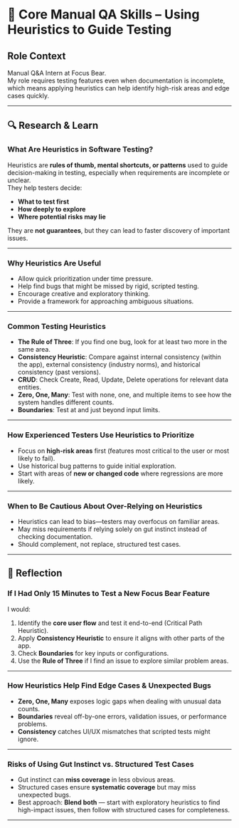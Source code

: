 # 🧠 Core Manual QA Skills – Using Heuristics to Guide Testing

## Role Context

Manual Q&A Intern at Focus Bear.  
My role requires testing features even when documentation is incomplete, which means applying heuristics can help identify high-risk areas and edge cases quickly.

---

## 🔍 Research & Learn

### What Are Heuristics in Software Testing?

Heuristics are **rules of thumb, mental shortcuts, or patterns** used to guide decision-making in testing, especially when requirements are incomplete or unclear.  
They help testers decide:

- **What to test first**
- **How deeply to explore**
- **Where potential risks may lie**

They are **not guarantees**, but they can lead to faster discovery of important issues.

---

### Why Heuristics Are Useful

- Allow quick prioritization under time pressure.
- Help find bugs that might be missed by rigid, scripted testing.
- Encourage creative and exploratory thinking.
- Provide a framework for approaching ambiguous situations.

---

### Common Testing Heuristics

- **The Rule of Three**: If you find one bug, look for at least two more in the same area.
- **Consistency Heuristic**: Compare against internal consistency (within the app), external consistency (industry norms), and historical consistency (past versions).
- **CRUD**: Check Create, Read, Update, Delete operations for relevant data entities.
- **Zero, One, Many**: Test with none, one, and multiple items to see how the system handles different counts.
- **Boundaries**: Test at and just beyond input limits.

---

### How Experienced Testers Use Heuristics to Prioritize

- Focus on **high-risk areas** first (features most critical to the user or most likely to fail).
- Use historical bug patterns to guide initial exploration.
- Start with areas of **new or changed code** where regressions are more likely.

---

### When to Be Cautious About Over-Relying on Heuristics

- Heuristics can lead to bias—testers may overfocus on familiar areas.
- May miss requirements if relying solely on gut instinct instead of checking documentation.
- Should complement, not replace, structured test cases.

---

## 📝 Reflection

### If I Had Only 15 Minutes to Test a New Focus Bear Feature

I would:

1. Identify the **core user flow** and test it end-to-end (Critical Path Heuristic).
2. Apply **Consistency Heuristic** to ensure it aligns with other parts of the app.
3. Check **Boundaries** for key inputs or configurations.
4. Use the **Rule of Three** if I find an issue to explore similar problem areas.

---

### How Heuristics Help Find Edge Cases & Unexpected Bugs

- **Zero, One, Many** exposes logic gaps when dealing with unusual data counts.
- **Boundaries** reveal off-by-one errors, validation issues, or performance problems.
- **Consistency** catches UI/UX mismatches that scripted tests might ignore.

---

### Risks of Using Gut Instinct vs. Structured Test Cases

- Gut instinct can **miss coverage** in less obvious areas.
- Structured cases ensure **systematic coverage** but may miss unexpected bugs.
- Best approach: **Blend both** — start with exploratory heuristics to find high-impact issues, then follow with structured cases for completeness.

---
